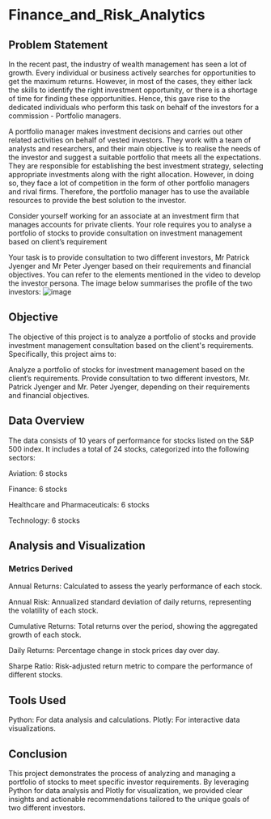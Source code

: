 # Finance_and_Risk_Analytics
## Problem Statement
In the recent past, the industry of wealth management has seen a lot of growth. Every individual or business actively searches for opportunities to get the maximum returns. However, in most of the cases, they either lack the skills to identify the right investment opportunity, or there is a shortage of time for finding these opportunities. Hence, this gave rise to the dedicated individuals who perform this task on behalf of the investors for a commission - Portfolio managers.

A portfolio manager makes investment decisions and carries out other related activities on behalf of vested investors. They work with a team of analysts and researchers, and their main objective is to realise the needs of the investor and suggest a suitable portfolio that meets all the expectations. They are responsible for establishing the best investment strategy, selecting appropriate investments along with the right allocation. However, in doing so, they face a lot of competition in the form of other portfolio managers and rival firms. Therefore, the portfolio manager has to use the available resources to provide the best solution to the investor.

Consider yourself working for an associate at an investment firm that manages accounts for private clients. Your role requires you to analyse a portfolio of stocks to provide consultation on investment management based on client’s requirement

Your task is to provide consultation to two different investors, Mr Patrick Jyenger and Mr Peter Jyenger based on their requirements and financial objectives. You can refer to the elements mentioned in the video to develop the investor persona. The image below summarises the profile of the two investors:
![image](https://github.com/Himanshu19998/Finance_and_Risk_Analytics/assets/88577963/c2e3bef5-5da1-4c17-80f4-45de02518c66)

## Objective
The objective of this project is to analyze a portfolio of stocks and provide investment management consultation based on the client's requirements. Specifically, this project aims to:

Analyze a portfolio of stocks for investment management based on the client’s requirements.
Provide consultation to two different investors, Mr. Patrick Jyenger and Mr. Peter Jyenger, depending on their requirements and financial objectives.

## Data Overview
The data consists of 10 years of performance for stocks listed on the S&P 500 index. It includes a total of 24 stocks, categorized into the following sectors:

Aviation: 6 stocks

Finance: 6 stocks

Healthcare and Pharmaceuticals: 6 stocks

Technology: 6 stocks

## Analysis and Visualization
### Metrics Derived
Annual Returns: Calculated to assess the yearly performance of each stock.

Annual Risk: Annualized standard deviation of daily returns, representing the volatility of each stock.

Cumulative Returns: Total returns over the period, showing the aggregated growth of each stock.

Daily Returns: Percentage change in stock prices day over day.

Sharpe Ratio: Risk-adjusted return metric to compare the performance of different stocks.

## Tools Used
Python: For data analysis and calculations.
Plotly: For interactive data visualizations.

## Conclusion
This project demonstrates the process of analyzing and managing a portfolio of stocks to meet specific investor requirements. By leveraging Python for data analysis and Plotly for visualization, we provided clear insights and actionable recommendations tailored to the unique goals of two different investors.

